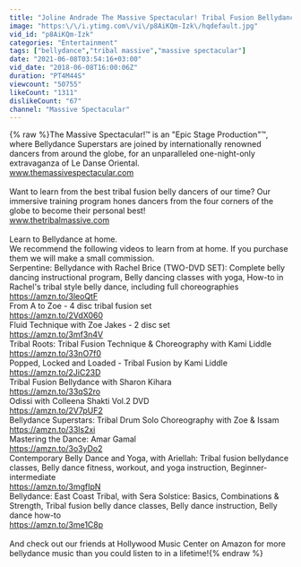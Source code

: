 ```yaml
---
title: "Joline Andrade The Massive Spectacular! Tribal Fusion Bellydance (2018)"
image: "https:\/\/i.ytimg.com\/vi\/p8AiKQm-Izk\/hqdefault.jpg"
vid_id: "p8AiKQm-Izk"
categories: "Entertainment"
tags: ["bellydance","tribal massive","massive spectacular"]
date: "2021-06-08T03:54:16+03:00"
vid_date: "2018-06-08T16:00:06Z"
duration: "PT4M44S"
viewcount: "50755"
likeCount: "1311"
dislikeCount: "67"
channel: "Massive Spectacular"
---
```

{% raw %}The Massive Spectacular!™ is an &quot;Epic Stage Production&quot;™, where Bellydance Superstars are joined by internationally renowned dancers  from around the globe, for an unparalleled one-night-only extravaganza of Le Danse Oriental.<br />www.themassivespectacular.com<br /><br />Want to learn from the best tribal fusion belly dancers of our time?  Our immersive training program hones dancers from the four corners of the globe to become their personal best! <br />www.thetribalmassive.com<br /><br />Learn to Bellydance at home. <br />We recommend the following videos to learn from at home. If you purchase them we will make a small commission. <br />Serpentine: Bellydance with Rachel Brice (TWO-DVD SET): Complete belly dancing instructional program, Belly dancing classes with yoga, How-to in Rachel's tribal style belly dance, including full choreographies<br /><a rel="nofollow" target="blank" href="https://amzn.to/3leoQtF">https://amzn.to/3leoQtF</a><br />From A to Zoe - 4 disc tribal fusion set<br /><a rel="nofollow" target="blank" href="https://amzn.to/2VdX060">https://amzn.to/2VdX060</a><br />Fluid Technique with Zoe Jakes - 2 disc set<br /><a rel="nofollow" target="blank" href="https://amzn.to/3mf3n4V">https://amzn.to/3mf3n4V</a><br />Tribal Roots: Tribal Fusion Technique &amp; Choreography with Kami Liddle<br /><a rel="nofollow" target="blank" href="https://amzn.to/33nO7f0">https://amzn.to/33nO7f0</a> <br />Popped, Locked and Loaded - Tribal Fusion by Kami Liddle<br /><a rel="nofollow" target="blank" href="https://amzn.to/2JiC23D">https://amzn.to/2JiC23D</a><br />Tribal Fusion Bellydance with Sharon Kihara<br /><a rel="nofollow" target="blank" href="https://amzn.to/33qS2ro">https://amzn.to/33qS2ro</a><br />Odissi with Colleena Shakti Vol.2 DVD<br /><a rel="nofollow" target="blank" href="https://amzn.to/2V7pUF2">https://amzn.to/2V7pUF2</a><br />Bellydance Superstars: Tribal Drum Solo Choreography with Zoe &amp; Issam<br /><a rel="nofollow" target="blank" href="https://amzn.to/33ls2xi">https://amzn.to/33ls2xi</a><br />Mastering the Dance: Amar Gamal<br /><a rel="nofollow" target="blank" href="https://amzn.to/3o3yDo2">https://amzn.to/3o3yDo2</a><br />Contemporary Belly Dance and Yoga, with Ariellah: Tribal fusion bellydance classes, Belly dance fitness, workout, and yoga instruction, Beginner-intermediate<br /><a rel="nofollow" target="blank" href="https://amzn.to/3mgfIpN">https://amzn.to/3mgfIpN</a><br />Bellydance: East Coast Tribal, with Sera Solstice: Basics, Combinations &amp; Strength, Tribal fusion belly dance classes, Belly dance instruction, Belly dance how-to<br /><a rel="nofollow" target="blank" href="https://amzn.to/3me1C8p">https://amzn.to/3me1C8p</a><br /><br />And check out our friends at Hollywood Music Center on Amazon for more bellydance music than you could listen to in a lifetime!{% endraw %}
